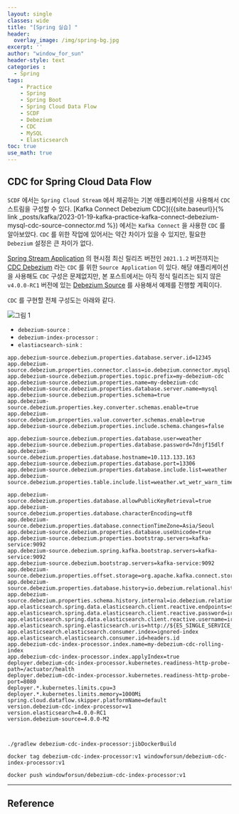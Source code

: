```yaml
--- 
layout: single
classes: wide
title: "[Spring 실습] "
header:
  overlay_image: /img/spring-bg.jpg
excerpt: ''
author: "window_for_sun"
header-style: text
categories :
  - Spring
tags:
    - Practice
    - Spring
    - Spring Boot
    - Spring Cloud Data Flow
    - SCDF
    - Debezium
    - CDC
    - MySQL
    - Elasticsearch
toc: true
use_math: true
---  
```


## CDC for Spring Cloud Data Flow
`SCDF` 에서는 `Spring Cloud Stream` 에서 제공하는 기본 애플리케이션을 사용해서 `CDC` 스트림을 구성할 수 있다.
[Kafka Connect Debezium CDC]({{site.baseurl}}{% link _posts/kafka/2023-01-19-kafka-practice-kafka-connect-debezium-mysql-cdc-source-connector.md %})
에서는 `Kafka Connect` 을 사용한 `CDC` 를 알아보았다. 
`CDC` 를 위한 작업에 있어서는 약간 차이가 있을 수 있지만, 필요한 `Debezium` 설정은 큰 차이가 없다.  

[Spring Stream Application](https://github.com/spring-cloud/stream-applications)
의 현시점 최신 릴리즈 버전인 `2021.1.2` 버전까지는 
[CDC Debezium](https://github.com/spring-cloud/stream-applications/blob/v2021.1.2/applications/source/cdc-debezium-source/README.adoc)
라는 `CDC` 를 위한 `Source Application` 이 있다. 
해당 애플리케이션을 사용해도 `CDC` 구성은 문제없지만, 
본 포스트에서는 아직 정식 릴리즈는 되지 않은 `v4.0.0-RC1` 버전에 있는 
[Debezium Source](https://github.com/spring-cloud/stream-applications/blob/v4.0.0-RC1/applications/source/debezium-source/README.adoc)
를 사용해서 예제를 진행할 계획이다.  

`CDC` 를 구현할 전체 구성도는 아래와 같다.  

![그림 1]({{site.baseurl}}/img/spring/spring-cloud-data-flow-debezium-cdc.drawio.png)

- `debezium-source` : 
- `debezium-index-processor` : 
- `elastiacsearch-sink` : 









```properties
app.debezium-source.debezium.properties.database.server.id=12345
app.debezium-source.debezium.properties.connector.class=io.debezium.connector.mysql.MySqlConnector
app.debezium-source.debezium.properties.topic.prefix=my-debezium-cdc
app.debezium-source.debezium.properties.name=my-debezium-cdc
app.debezium-source.debezium.properties.database.server.name=mysql
app.debezium-source.debezium.properties.schema=true
app.debezium-source.debezium.properties.key.converter.schemas.enable=true
app.debezium-source.debezium.properties.value.converter.schemas.enable=true
app.debezium-source.debezium.properties.include.schema.changes=false

app.debezium-source.debezium.properties.database.user=weather
app.debezium-source.debezium.properties.database.password=7dnjf15dlf
app.debezium-source.debezium.properties.database.hostname=10.113.133.163
app.debezium-source.debezium.properties.database.port=13306
app.debezium-source.debezium.properties.database.include.list=weather
app.debezium-source.debezium.properties.table.include.list=weather.wt_wetr_warn_timeline

app.debezium-source.debezium.properties.database.allowPublicKeyRetrieval=true
app.debezium-source.debezium.properties.database.characterEncoding=utf8
app.debezium-source.debezium.properties.database.connectionTimeZone=Asia/Seoul
app.debezium-source.debezium.properties.database.useUnicode=true
app.debezium-source.debezium.properties.bootstrap.servers=kafka-service:9092
app.debezium-source.debezium.spring.kafka.bootstrap.servers=kafka-service:9092
app.debezium-source.debezium.bootstrap.servers=kafka-service:9092
app.debezium-source.debezium.properties.offset.storage=org.apache.kafka.connect.storage.MemoryOffsetBackingStore
app.debezium-source.debezium.properties.database.history=io.debezium.relational.history.MemoryDatabaseHistory
app.debezium-source.debezium.properties.schema.history.internal=io.debezium.relational.history.MemorySchemaHistory
app.elasticsearch.spring.data.elasticsearch.client.reactive.endpoints=${ES_SINGLE_SERVICE_HOST}:${ES_SINGLE_PORT_9200_TCP_PORT}
app.elasticsearch.spring.data.elasticsearch.client.reactive.password=irteam123!@#
app.elasticsearch.spring.data.elasticsearch.client.reactive.username=irteam
app.elasticsearch.spring.elasticsearch.uris=http://${ES_SINGLE_SERVICE_HOST}:${ES_SINGLE_PORT_9200_TCP_PORT}
app.elasticsearch.elasticsearch.consumer.index=ignored-index
app.elasticsearch.elasticsearch.consumer.id=headers.id
app.debezium-cdc-index-processor.index.name=my-debezium-cdc-rolling-index
app.debezium-cdc-index-processor.index.applyIndex=true
deployer.debezium-cdc-index-processor.kubernetes.readiness-http-probe-path=/actuator/health
deployer.debezium-cdc-index-processor.kubernetes.readiness-http-probe-port=8080
deployer.*.kubernetes.limits.cpu=3
deployer.*.kubernetes.limits.memory=1000Mi
spring.cloud.dataflow.skipper.platformName=default
version.debezium-cdc-index-processor=v1
version.elasticsearch=4.0.0-RC1
version.debezium-source=4.0.0-M2
```

```


./gradlew debezium-cdc-index-processor:jibDockerBuild

docker tag debezium-cdc-index-processor:v1 windowforsun/debezium-cdc-index-processor:v1

docker push windowforsun/debezium-cdc-index-processor:v1

```


---  
## Reference
[]()  